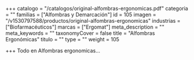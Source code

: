 +++
catalogo = "/catalogos/original-alfombras-ergonomicas.pdf"
categoria = ""
familias = ["Alfombras y Demarcación"]
id = 105
imagen = "/v1530797588/productos/original-alfombras-ergonomicas"
industrias = ["Biofarmacéuticos"]
marcas = ["Ergomat"]
meta_description = ""
meta_keywords = ""
taxonomyCover = false
title = "Alfombras Ergonómicas"
titulo = ""
type = ""
weight = 105

+++
Todo en Alfombras ergonomicas...
